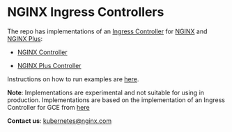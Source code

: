 # NGINX Ingress Controllers

The repo has implementations of an [Ingress Controller](https://github.com/kubernetes/contrib/tree/master/ingress/controllers)
for [NGINX](http://nginx.org/) and [NGINX Plus](https://www.nginx.com/products/):

* [NGINX Controller](nginx-controller)

* [NGINX Plus Controller](nginx-plus-controller)

Instructions on how to run examples are [here](examples).

**Note**: Implementations are experimental and not suitable for using in production. Implementations are based on
the implementation of an Ingress Controller for GCE from [here](https://github.com/kubernetes/contrib/tree/master/ingress/controllers/gce)

**Contact us**: [kubernetes@nginx.com](mailto:kubernetes@nginx.com)
